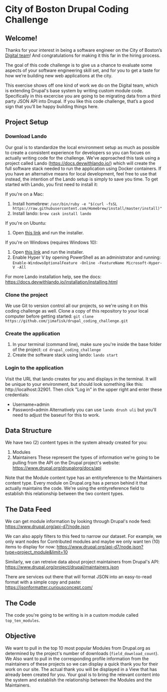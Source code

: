 # City of Boston Drupal Coding Challenge

## Welcome!
Thanks for your interest in being a software engineer on 
the City of Boston’s 
[Digital team](https://www.boston.gov/departments/digital-team)! 
And congratulations for making it this far in the hiring process.

The goal of this code challenge is to give us a chance to 
evaluate some aspects of your software engineering skill set, 
and for you to get a taste for how we’re building new web 
applications at the city.

This exercise shows off one kind of work we do on the Digital 
team, which is extending Drupal's base system by writing custom
module code. Specifically in this excercise you are going to be
migrating data from a third party JSON API into Drupal. If you 
like this code challenge, that’s a good sign that you’ll be 
happy building things here.

## Project Setup

### Download Lando
Our goal is to standardize the local environment setup as much
as possible to create a consistent experience for developers so 
you can focues on actually writing code for the challenge. We've
approached this task using a project called 
Lando (https://docs.devwithlando.io/) which will create the full 
software stack needed to run the application using Docker containers.
If you have an alternative means for local development, feel free to
use that instead, the intention of the Lando setup is simply to save
you time. To get started with Lando, you first need to install it: 

If you're on a Mac:
1) Install homebrew: `/usr/bin/ruby -e "$(curl -fsSL https://raw.githubusercontent.com/Homebrew/install/master/install)"`
2) Install lando: `brew cask install lando`

If you're on Ubuntu:
1) Open [this link](https://github.com/lando/lando/releases/download/v3.0.0-beta.40/lando-v3.0.0-beta.40.deb) and run the installer.

If you're on Windows (requires Windows 10):
1) Open [this link](https://github.com/lando/lando/releases/download/v3.0.0-beta.40/lando-v3.0.0-beta.40.exe) and run the installer.
2) Enable Hyper V by opening PowerShell as an administrator and running: `Enable-WindowsOptionalFeature -Online -FeatureName Microsoft-Hyper-V -All`

For more Lando installation help, see the docs: https://docs.devwithlando.io/installation/installing.html

### Clone the project
We use Git to version control all our projects, so we're using it
on this coding challenge as well. Clone a copy of this repository 
to your local computer before getting started:
`git clone https://github.com/jimafisk/drupal_coding_challenge.git`

### Create the application
1) In your terminal (command line), make sure you're inside the base folder of the project: `cd drupal_coding_challenge`
2) Create the software stack using lando: `lando start`

### Login to the application
Visit the URL that lando creates for you and displays in the terminal. It will
be unique to your environment, but should look something like this:
http://localhost:32901. Then click "Log in" in the upper right and enter these
credentials:
- Username=admin
- Password=admin
Alternatively you can use `lando drush uli` but you'll need to adjust the baseurl
for this to work.

## Data Structure
We have two (2) content types in the system already created for you:
1) Modules
2) Maintainers
These represent the types of information we're going to be pulling from the API
on the Drupal project's website: https://www.drupal.org/drupalorg/docs/api

Note that the Module content type has an entityreference to the Maintainers
content type. Every module on Drupal.org has a person behind it that actually
maintains the code. We're using the entityreference field to establish this 
relationship between the two content types.

## The Data Feed
We can get module information by looking through Drupal's node feed:
https://www.drupal.org/api-d7/node.json

We can also apply filters to this feed to narrow our dataset. For 
example, we only want nodes for Contributed modules and maybe we only
want ten (10) items to display for now:
https://www.drupal.org/api-d7/node.json?type=project_module&limit=10 

Similarly, we can retreive data about project maintainers from
Drupal's API:
https://www.drupal.org/project/drupal/maintainers.json

There are services out there that will format JSON into an easy-to-read 
format with a simple copy and paste: https://jsonformatter.curiousconcept.com/

## The Code
The code you're going to be writing is in a custom module called 
`top_ten_modules`. 

## Objective
We want to pull in the top 10 most popular Modules from Drupal.org as 
determined by the project's number of downloads (`field_download_count`). We
Also want to pull in the corresponding profile information from the maintainers
of these projects so we can display a quick thank you for their work on our site.
The actual thank you will be displayed in a View that has already been created 
for you. Your goal is to bring the relevant content into the system and establish
the relationship between the Modules and the Maintainers.
